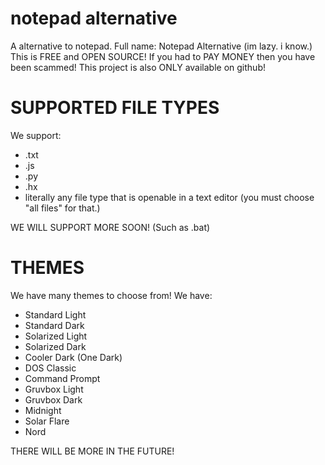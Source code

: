 # notepad alternative
A alternative to notepad. Full name: Notepad Alternative (im lazy. i know.)
This is FREE and OPEN SOURCE! If you had to PAY MONEY then you have been scammed! This project is also ONLY available on github!

# SUPPORTED FILE TYPES
We support:

* .txt
* .js
* .py
* .hx
* literally any file type that is openable in a text editor (you must choose "all files" for that.)

WE WILL SUPPORT MORE SOON! (Such as .bat)

# THEMES
We have many themes to choose from!
We have:

* Standard Light
* Standard Dark
* Solarized Light
* Solarized Dark
* Cooler Dark (One Dark)
* DOS Classic
* Command Prompt
* Gruvbox Light
* Gruvbox Dark
* Midnight
* Solar Flare
* Nord

THERE WILL BE MORE IN THE FUTURE!